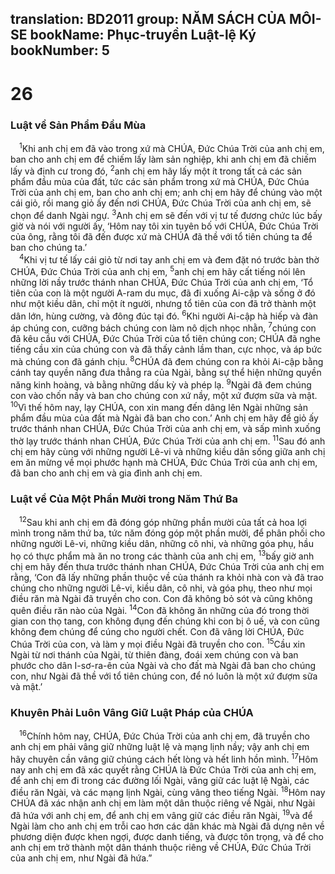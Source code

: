 translation: BD2011
group: NĂM SÁCH CỦA MÔI-SE
bookName: Phục-truyền Luật-lệ Ký 
bookNumber: 5
-------

<div class="title"><h1>26</h1><h3>Luật về Sản Phẩm Ðầu Mùa</h3></div>
<span class="verse phu_26_1"> <sup>1</sup>Khi anh chị em đã vào trong xứ mà CHÚA, Ðức Chúa Trời của anh chị em, ban cho anh chị em để chiếm lấy làm sản nghiệp, khi anh chị em đã chiếm lấy và định cư trong đó, </span>
<span class="verse phu_26_2"><sup>2</sup>anh chị em hãy lấy một ít trong tất cả các sản phẩm đầu mùa của đất, tức các sản phẩm trong xứ mà CHÚA, Ðức Chúa Trời của anh chị em, ban cho anh chị em; anh chị em hãy để chúng vào một cái giỏ, rồi mang giỏ ấy đến nơi CHÚA, Ðức Chúa Trời của anh chị em, sẽ chọn để danh Ngài ngự. </span>
<span class="verse phu_26_3"><sup>3</sup>Anh chị em sẽ đến với vị tư tế đương chức lúc bấy giờ và nói với người ấy, ‘Hôm nay tôi xin tuyên bố với CHÚA, Ðức Chúa Trời của ông, rằng tôi đã đến được xứ mà CHÚA đã thề với tổ tiên chúng ta để ban cho chúng ta.’<br/></span>
<span class="verse phu_26_4"> <sup>4</sup>Khi vị tư tế lấy cái giỏ từ nơi tay anh chị em và đem đặt nó trước bàn thờ CHÚA, Ðức Chúa Trời của anh chị em, </span>
<span class="verse phu_26_5"><sup>5</sup>anh chị em hãy cất tiếng nói lên những lời nầy trước thánh nhan CHÚA, Ðức Chúa Trời của anh chị em, ‘Tổ tiên của con là một người A-ram du mục, đã đi xuống Ai-cập và sống ở đó như một kiều dân, chỉ một ít người, nhưng tổ tiên của con đã trở thành một dân lớn, hùng cường, và đông đúc tại đó. </span>
<span class="verse phu_26_6"><sup>6</sup>Khi người Ai-cập hà hiếp và đàn áp chúng con, cưỡng bách chúng con làm nô dịch nhọc nhằn, </span>
<span class="verse phu_26_7"><sup>7</sup>chúng con đã kêu cầu với CHÚA, Ðức Chúa Trời của tổ tiên chúng con; CHÚA đã nghe tiếng cầu xin của chúng con và đã thấy cảnh lầm than, cực nhọc, và áp bức mà chúng con đã gánh chịu. </span>
<span class="verse phu_26_8"><sup>8</sup>CHÚA đã đem chúng con ra khỏi Ai-cập bằng cánh tay quyền năng đưa thẳng ra của Ngài, bằng sự thể hiện những quyền năng kinh hoàng, và bằng những dấu kỳ và phép lạ. </span>
<span class="verse phu_26_9"><sup>9</sup>Ngài đã đem chúng con vào chốn nầy và ban cho chúng con xứ nầy, một xứ đượm sữa và mật. </span>
<span class="verse phu_26_10"><sup>10</sup>Vì thế hôm nay, lạy CHÚA, con xin mang đến dâng lên Ngài những sản phẩm đầu mùa của đất mà Ngài đã ban cho con.’ Anh chị em hãy để giỏ ấy trước thánh nhan CHÚA, Ðức Chúa Trời của anh chị em, và sấp mình xuống thờ lạy trước thánh nhan CHÚA, Ðức Chúa Trời của anh chị em. </span>
<span class="verse phu_26_11"><sup>11</sup>Sau đó anh chị em hãy cùng với những người Lê-vi và những kiều dân sống giữa anh chị em ăn mừng về mọi phước hạnh mà CHÚA, Ðức Chúa Trời của anh chị em, đã ban cho anh chị em và gia đình anh chị em.<br/></span>
<div class="title"><h3>Luật về Của Một Phần Mười trong Năm Thứ Ba</h3></div>
<span class="verse phu_26_12"> <sup>12</sup>Sau khi anh chị em đã đóng góp những phần mười của tất cả hoa lợi mình trong năm thứ ba, tức năm đóng góp một phần mười, để phân phối cho những người Lê-vi, những kiều dân, những cô nhi, và những góa phụ, hầu họ có thực phẩm mà ăn no trong các thành của anh chị em, </span>
<span class="verse phu_26_13"><sup>13</sup>bấy giờ anh chị em hãy đến thưa trước thánh nhan CHÚA, Ðức Chúa Trời của anh chị em rằng, ‘Con đã lấy những phần thuộc về của thánh ra khỏi nhà con và đã trao chúng cho những người Lê-vi, kiều dân, cô nhi, và góa phụ, theo như mọi điều răn mà Ngài đã truyền cho con. Con đã không bỏ sót và cũng không quên điều răn nào của Ngài. </span>
<span class="verse phu_26_14"><sup>14</sup>Con đã không ăn những của đó trong thời gian con thọ tang, con không đụng đến chúng khi con bị ô uế, và con cũng không đem chúng để cúng cho người chết. Con đã vâng lời CHÚA, Ðức Chúa Trời của con, và làm y mọi điều Ngài đã truyền cho con. </span>
<span class="verse phu_26_15"><sup>15</sup>Cầu xin Ngài từ nơi thánh của Ngài, từ thiên đàng, đoái xem chúng con và ban phước cho dân I-sơ-ra-ên của Ngài và cho đất mà Ngài đã ban cho chúng con, như Ngài đã thề với tổ tiên chúng con, để nó luôn là một xứ đượm sữa và mật.’<br/></span>
<div class="title"><h3>Khuyên Phải Luôn Vâng Giữ Luật Pháp của CHÚA</h3></div>
<span class="verse phu_26_16"> <sup>16</sup>Chính hôm nay, CHÚA, Ðức Chúa Trời của anh chị em, đã truyền cho anh chị em phải vâng giữ những luật lệ và mạng lịnh nầy; vậy anh chị em hãy chuyên cần vâng giữ chúng cách hết lòng và hết linh hồn mình. </span>
<span class="verse phu_26_17"><sup>17</sup>Hôm nay anh chị em đã xác quyết rằng CHÚA là Ðức Chúa Trời của anh chị em, để anh chị em đi trong các đường lối Ngài, vâng giữ các luật lệ Ngài, các điều răn Ngài, và các mạng lịnh Ngài, cùng vâng theo tiếng Ngài. </span>
<span class="verse phu_26_18"><sup>18</sup>Hôm nay CHÚA đã xác nhận anh chị em làm một dân thuộc riêng về Ngài, như Ngài đã hứa với anh chị em, để anh chị em vâng giữ các điều răn Ngài, </span>
<span class="verse phu_26_19"><sup>19</sup>và để Ngài làm cho anh chị em trỗi cao hơn các dân khác mà Ngài đã dựng nên về phương diện được khen ngợi, được danh tiếng, và được tôn trọng, và để cho anh chị em trở thành một dân thánh thuộc riêng về CHÚA, Ðức Chúa Trời của anh chị em, như Ngài đã hứa.”<br/></span>
